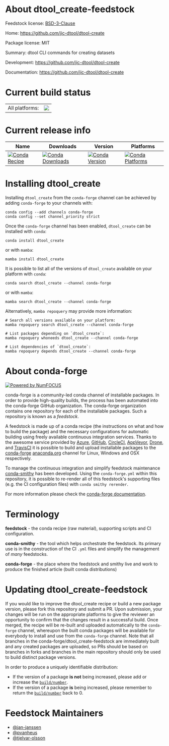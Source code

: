 About dtool_create-feedstock
============================

Feedstock license: [BSD-3-Clause](https://github.com/conda-forge/dtool_create-feedstock/blob/main/LICENSE.txt)

Home: https://github.com/jic-dtool/dtool-create

Package license: MIT

Summary: dtool CLI commands for creating datasets

Development: https://github.com/jic-dtool/dtool-create

Documentation: https://github.com/jic-dtool/dtool-create

Current build status
====================


<table><tr><td>All platforms:</td>
    <td>
      <a href="https://dev.azure.com/conda-forge/feedstock-builds/_build/latest?definitionId=6455&branchName=main">
        <img src="https://dev.azure.com/conda-forge/feedstock-builds/_apis/build/status/dtool_create-feedstock?branchName=main">
      </a>
    </td>
  </tr>
</table>

Current release info
====================

| Name | Downloads | Version | Platforms |
| --- | --- | --- | --- |
| [![Conda Recipe](https://img.shields.io/badge/recipe-dtool_create-green.svg)](https://anaconda.org/conda-forge/dtool_create) | [![Conda Downloads](https://img.shields.io/conda/dn/conda-forge/dtool_create.svg)](https://anaconda.org/conda-forge/dtool_create) | [![Conda Version](https://img.shields.io/conda/vn/conda-forge/dtool_create.svg)](https://anaconda.org/conda-forge/dtool_create) | [![Conda Platforms](https://img.shields.io/conda/pn/conda-forge/dtool_create.svg)](https://anaconda.org/conda-forge/dtool_create) |

Installing dtool_create
=======================

Installing `dtool_create` from the `conda-forge` channel can be achieved by adding `conda-forge` to your channels with:

```
conda config --add channels conda-forge
conda config --set channel_priority strict
```

Once the `conda-forge` channel has been enabled, `dtool_create` can be installed with `conda`:

```
conda install dtool_create
```

or with `mamba`:

```
mamba install dtool_create
```

It is possible to list all of the versions of `dtool_create` available on your platform with `conda`:

```
conda search dtool_create --channel conda-forge
```

or with `mamba`:

```
mamba search dtool_create --channel conda-forge
```

Alternatively, `mamba repoquery` may provide more information:

```
# Search all versions available on your platform:
mamba repoquery search dtool_create --channel conda-forge

# List packages depending on `dtool_create`:
mamba repoquery whoneeds dtool_create --channel conda-forge

# List dependencies of `dtool_create`:
mamba repoquery depends dtool_create --channel conda-forge
```


About conda-forge
=================

[![Powered by
NumFOCUS](https://img.shields.io/badge/powered%20by-NumFOCUS-orange.svg?style=flat&colorA=E1523D&colorB=007D8A)](https://numfocus.org)

conda-forge is a community-led conda channel of installable packages.
In order to provide high-quality builds, the process has been automated into the
conda-forge GitHub organization. The conda-forge organization contains one repository
for each of the installable packages. Such a repository is known as a *feedstock*.

A feedstock is made up of a conda recipe (the instructions on what and how to build
the package) and the necessary configurations for automatic building using freely
available continuous integration services. Thanks to the awesome service provided by
[Azure](https://azure.microsoft.com/en-us/services/devops/), [GitHub](https://github.com/),
[CircleCI](https://circleci.com/), [AppVeyor](https://www.appveyor.com/),
[Drone](https://cloud.drone.io/welcome), and [TravisCI](https://travis-ci.com/)
it is possible to build and upload installable packages to the
[conda-forge](https://anaconda.org/conda-forge) [anaconda.org](https://anaconda.org/)
channel for Linux, Windows and OSX respectively.

To manage the continuous integration and simplify feedstock maintenance
[conda-smithy](https://github.com/conda-forge/conda-smithy) has been developed.
Using the ``conda-forge.yml`` within this repository, it is possible to re-render all of
this feedstock's supporting files (e.g. the CI configuration files) with ``conda smithy rerender``.

For more information please check the [conda-forge documentation](https://conda-forge.org/docs/).

Terminology
===========

**feedstock** - the conda recipe (raw material), supporting scripts and CI configuration.

**conda-smithy** - the tool which helps orchestrate the feedstock.
                   Its primary use is in the construction of the CI ``.yml`` files
                   and simplify the management of *many* feedstocks.

**conda-forge** - the place where the feedstock and smithy live and work to
                  produce the finished article (built conda distributions)


Updating dtool_create-feedstock
===============================

If you would like to improve the dtool_create recipe or build a new
package version, please fork this repository and submit a PR. Upon submission,
your changes will be run on the appropriate platforms to give the reviewer an
opportunity to confirm that the changes result in a successful build. Once
merged, the recipe will be re-built and uploaded automatically to the
`conda-forge` channel, whereupon the built conda packages will be available for
everybody to install and use from the `conda-forge` channel.
Note that all branches in the conda-forge/dtool_create-feedstock are
immediately built and any created packages are uploaded, so PRs should be based
on branches in forks and branches in the main repository should only be used to
build distinct package versions.

In order to produce a uniquely identifiable distribution:
 * If the version of a package **is not** being increased, please add or increase
   the [``build/number``](https://docs.conda.io/projects/conda-build/en/latest/resources/define-metadata.html#build-number-and-string).
 * If the version of a package **is** being increased, please remember to return
   the [``build/number``](https://docs.conda.io/projects/conda-build/en/latest/resources/define-metadata.html#build-number-and-string)
   back to 0.

Feedstock Maintainers
=====================

* [@jan-janssen](https://github.com/jan-janssen/)
* [@pvanheus](https://github.com/pvanheus/)
* [@tjelvar-olsson](https://github.com/tjelvar-olsson/)

